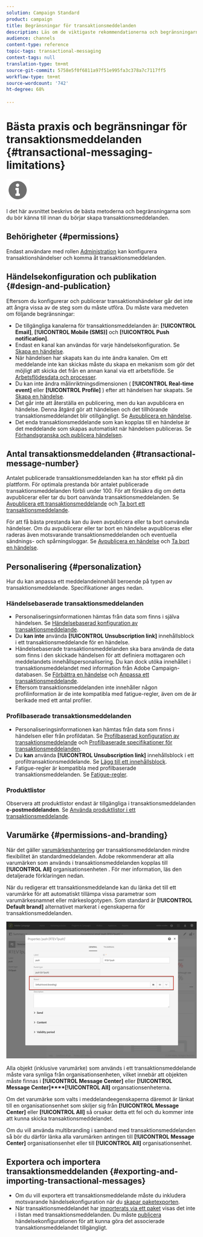 ```yaml
---
solution: Campaign Standard
product: campaign
title: Begränsningar för transaktionsmeddelanden
description: Läs om de viktigaste rekommendationerna och begränsningarna för transaktionsmeddelanden i Adobe Campaign Standard.
audience: channels
content-type: reference
topic-tags: transactional-messaging
context-tags: null
translation-type: tm+mt
source-git-commit: 5758e5f0f6811a97f51e995fa3c378a7c7117ff5
workflow-type: tm+mt
source-wordcount: '742'
ht-degree: 68%

---
```



# Bästa praxis och begränsningar för transaktionsmeddelanden {#transactional-messaging-limitations}

<img src="assets/do-not-localize/icon_concepts.svg" width="60px">

I det här avsnittet beskrivs de bästa metoderna och begränsningarna som du bör känna till innan du börjar skapa transaktionsmeddelanden.

<!--For more on transactional messages, including on how to configure and create them, see [Getting started with transactional messaging](../../channels/using/getting-started-with-transactional-msg.md).-->

## Behörigheter {#permissions}

Endast användare med rollen [Administration](../../administration/using/users-management.md#functional-administrators) kan konfigurera transaktionshändelser och komma åt transaktionsmeddelanden.

## Händelsekonfiguration och publikation {#design-and-publication}

Eftersom du konfigurerar och publicerar transaktionshändelser går det inte att ångra vissa av de steg som du måste utföra. Du måste vara medveten om följande begränsningar:

* De tillgängliga kanalerna för transaktionsmeddelanden är: **[!UICONTROL Email]**, **[!UICONTROL Mobile (SMS)]** och **[!UICONTROL Push notification]**.
* Endast en kanal kan användas för varje händelsekonfiguration.    Se [Skapa en händelse](../../channels/using/configuring-transactional-event.md#creating-an-event).
* När händelsen har skapats kan du inte ändra kanalen.    Om ett meddelande inte kan skickas måste du skapa en mekanism som gör det möjligt att skicka det från en annan kanal via ett arbetsflöde.    Se [Arbetsflödesdata och processer](../../automating/using/get-started-workflows.md).
* Du kan inte ändra målinriktningsdimensionen ( **[!UICONTROL Real-time event]** eller **[!UICONTROL Profile]** ) efter att händelsen har skapats.        Se [Skapa en händelse](../../channels/using/configuring-transactional-event.md#creating-an-event).
* Det går inte att återställa en publicering, men du kan avpublicera en händelse. Denna åtgärd gör att händelsen och det tillhörande transaktionsmeddelandet blir otillgängligt.    Se [Avpublicera en händelse](../../channels/using/publishing-transactional-event.md#unpublishing-an-event).
* Det enda transaktionsmeddelande som kan kopplas till en händelse är det meddelande som skapas automatiskt när händelsen publiceras.    Se [Förhandsgranska och publicera händelsen](../../channels/using/publishing-transactional-event.md#previewing-and-publishing-the-event).

## Antal transaktionsmeddelanden {#transactional-message-number}

Antalet publicerade transaktionsmeddelanden kan ha stor effekt på din plattform. För optimala prestanda bör antalet publicerade transaktionsmeddelanden förbli under 100. För att försäkra dig om detta avpublicerar eller tar du bort oanvända transaktionsmeddelanden. Se [Avpublicera ett transaktionsmeddelande](../../channels/using/publishing-transactional-message.md#unpublishing-a-transactional-message) och [Ta bort ett transaktionsmeddelande](../../channels/using/publishing-transactional-message.md#deleting-a-transactional-message).

För att få bästa prestanda kan du även avpublicera eller ta bort oanvända händelser. Om du avpublicerar eller tar bort en händelse avpubliceras eller raderas även motsvarande transaktionsmeddelanden och eventuella sändnings- och spårningsloggar. Se [Avpublicera en händelse](../../channels/using/publishing-transactional-event.md#unpublishing-an-event) och [Ta bort en händelse](../../channels/using/publishing-transactional-event.md#deleting-an-event).

## Personalisering {#personalization}

Hur du kan anpassa ett meddelandeinnehåll beroende på typen av transaktionsmeddelande.    Specifikationer anges nedan.

### Händelsebaserade transaktionsmeddelanden

* Personaliseringsinformationen hämtas från data som finns i själva händelsen.        Se [Händelsebaserad konfiguration av transaktionsmeddelande](../../channels/using/configuring-transactional-event.md#event-based-transactional-messages).
* Du **kan inte** använda **[!UICONTROL Unsubscription link]** innehållsblock i ett transaktionsmeddelande för en händelse.
* Händelsebaserade transaktionsmeddelanden ska bara använda de data som finns i den skickade händelsen för att definiera mottagaren och meddelandets innehållspersonalisering.        Du kan dock utöka innehållet i transaktionsmeddelandet med information från Adobe Campaign-databasen.        Se [Förbättra en händelse](../../channels/using/configuring-transactional-event.md#enriching-the-transactional-message-content) och [Anpassa ett transaktionsmeddelande](../../channels/using/editing-transactional-message.md#personalizing-a-transactional-message).
* Eftersom transaktionsmeddelanden inte innehåller någon profilinformation är de inte kompatibla med fatigue-regler, även om de är berikade med ett antal profiler.

### Profilbaserade transaktionsmeddelanden

* Personaliseringsinformationen kan hämtas från data som finns i händelsen eller från profildatan.        Se [Profilbaserad konfiguration av transaktionsmeddelande](../../channels/using/configuring-transactional-event.md#profile-based-transactional-messages) och [Profilbaserade specifikationer för transaktionsmeddelanden](../../channels/using/editing-transactional-message.md#profile-transactional-message-specificities).
* Du **kan** använda **[!UICONTROL Unsubscription link]** innehållsblock i ett profiltransaktionsmeddelande. Se [Lägg till ett innehållsblock](../../designing/using/personalization.md#adding-a-content-block).
* Fatigue-regler är kompatibla med profilbaserade transaktionsmeddelanden. Se [Fatigue-regler](../../sending/using/fatigue-rules.md).

### Produktlistor

Observera att produktlistor endast är tillgängliga i transaktionsmeddelanden **e-postmeddelanden**. Se [Använda produktlistor i ett transaktionsmeddelande](../../designing/using/using-product-listings.md).

## Varumärke {#permissions-and-branding}

När det gäller [varumärkeshantering](../../administration/using/branding.md) ger transaktionsmeddelanden mindre flexibilitet än standardmeddelanden.    Adobe rekommenderar att alla varumärken som används i transaktionsmeddelanden kopplas till **[!UICONTROL All]** organisationsenheten [](../../administration/using/organizational-units.md).        För mer information, läs den detaljerade förklaringen nedan.

När du redigerar ett transaktionsmeddelande kan du länka det till ett varumärke för att automatiskt tillämpa vissa parametrar som varumärkesnamnet eller märkeslogotypen.    Som standard är **[!UICONTROL Default brand]** alternativet markerat i egenskaperna för transaktionsmeddelanden.

![](assets/message-center_branding.png)

Alla objekt (inklusive varumärke) som används i ett transaktionsmeddelande måste vara synliga från organisationsenheten, vilket innebär att objekten måste finnas i **[!UICONTROL Message Center]** eller **[!UICONTROL Message Center]****[!UICONTROL All]** organsationsenheterna.

Om det varumärke som valts i meddelandeegenskaperna däremot är länkat till en organisationsenhet som skiljer sig från **[!UICONTROL Message Center]** eller **[!UICONTROL All]** så orsakar detta ett fel och du kommer inte att kunna skicka transaktionsmeddelandet.

Om du vill använda multibranding i samband med transaktionsmeddelanden så bör du därför länka alla varumärken antingen till **[!UICONTROL Message Center]** organisationsenhet eller till **[!UICONTROL All]** organisationsenhet.

## Exportera och importera transaktionsmeddelanden {#exporting-and-importing-transactional-messages}

* Om du vill exportera ett transaktionsmeddelande måste du inkludera motsvarande händelsekonfiguration när du [skapar paketexporten](../../automating/using/managing-packages.md#creating-a-package).
* När transaktionsmeddelandet har [importerats via ett paket](../../automating/using/managing-packages.md#importing-a-package) visas det inte i listan med transaktionsmeddelanden. Du måste [publicera](../../channels/using/publishing-transactional-event.md) händelsekonfigurationen för att kunna göra det associerade transaktionsmeddelandet tillgängligt.
